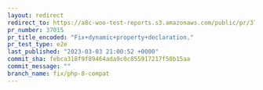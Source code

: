 ```yaml
---
layout: redirect
redirect_to: https://a8c-woo-test-reports.s3.amazonaws.com/public/pr/37015/e2e/index.html
pr_number: 37015
pr_title_encoded: "Fix+dynamic+property+declaration."
pr_test_type: e2e
last_published: "2023-03-03 21:00:52 +0000"
commit_sha: febca318f9f89464ada9c0c855917217f50b15aa
commit_message: ""
branch_name: fix/php-8-compat
---
```

